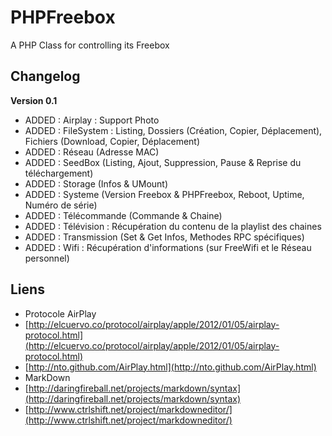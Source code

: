PHPFreebox
==========

A PHP Class for controlling its Freebox

Changelog
---------
**Version 0.1**

  - ADDED : Airplay : Support Photo
  - ADDED : FileSystem : Listing, Dossiers (Création, Copier, Déplacement), Fichiers (Download, Copier, Déplacement)
  - ADDED : Réseau (Adresse MAC)
  - ADDED : SeedBox (Listing, Ajout, Suppression, Pause & Reprise du téléchargement)
  - ADDED : Storage (Infos & UMount)
  - ADDED : Systeme (Version Freebox & PHPFreebox, Reboot, Uptime, Numéro de série)
  - ADDED : Télécommande (Commande & Chaine)
  - ADDED : Télévision : Récupération du contenu de la playlist des chaines
  - ADDED : Transmission (Set & Get Infos, Methodes RPC spécifiques)
  - ADDED : Wifi : Récupération d'informations (sur FreeWifi et le Réseau personnel)

Liens
---------
* Protocole AirPlay
 * [http://elcuervo.co/protocol/airplay/apple/2012/01/05/airplay-protocol.html](http://elcuervo.co/protocol/airplay/apple/2012/01/05/airplay-protocol.html)
 * [http://nto.github.com/AirPlay.html](http://nto.github.com/AirPlay.html)
* MarkDown
 * [http://daringfireball.net/projects/markdown/syntax](http://daringfireball.net/projects/markdown/syntax)
 * [http://www.ctrlshift.net/project/markdowneditor/](http://www.ctrlshift.net/project/markdowneditor/)